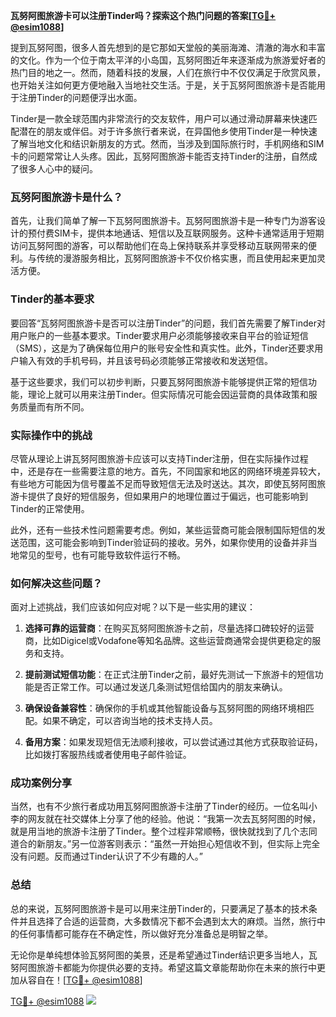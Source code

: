 **瓦努阿图旅游卡可以注册Tinder吗？探索这个热门问题的答案[[TG💪+ @esim1088](https://t.me/s/esim1088)]**

提到瓦努阿图，很多人首先想到的是它那如天堂般的美丽海滩、清澈的海水和丰富的文化。作为一个位于南太平洋的小岛国，瓦努阿图近年来逐渐成为旅游爱好者的热门目的地之一。然而，随着科技的发展，人们在旅行中不仅仅满足于欣赏风景，也开始关注如何更方便地融入当地社交生活。于是，关于瓦努阿图旅游卡是否能用于注册Tinder的问题便浮出水面。

Tinder是一款全球范围内非常流行的交友软件，用户可以通过滑动屏幕来快速匹配潜在的朋友或伴侣。对于许多旅行者来说，在异国他乡使用Tinder是一种快速了解当地文化和结识新朋友的方式。然而，当涉及到国际旅行时，手机网络和SIM卡的问题常常让人头疼。因此，瓦努阿图旅游卡能否支持Tinder的注册，自然成了很多人心中的疑问。

### 瓦努阿图旅游卡是什么？

首先，让我们简单了解一下瓦努阿图旅游卡。瓦努阿图旅游卡是一种专门为游客设计的预付费SIM卡，提供本地通话、短信以及互联网服务。这种卡通常适用于短期访问瓦努阿图的游客，可以帮助他们在岛上保持联系并享受移动互联网带来的便利。与传统的漫游服务相比，瓦努阿图旅游卡不仅价格实惠，而且使用起来更加灵活方便。

### Tinder的基本要求

要回答“瓦努阿图旅游卡是否可以注册Tinder”的问题，我们首先需要了解Tinder对用户账户的一些基本要求。Tinder要求用户必须能够接收来自平台的验证短信（SMS），这是为了确保每位用户的账号安全性和真实性。此外，Tinder还要求用户输入有效的手机号码，并且该号码必须能够正常接收和发送短信。

基于这些要求，我们可以初步判断，只要瓦努阿图旅游卡能够提供正常的短信功能，理论上就可以用来注册Tinder。但实际情况可能会因运营商的具体政策和服务质量而有所不同。

### 实际操作中的挑战

尽管从理论上讲瓦努阿图旅游卡应该可以支持Tinder注册，但在实际操作过程中，还是存在一些需要注意的地方。首先，不同国家和地区的网络环境差异较大，有些地方可能因为信号覆盖不足而导致短信无法及时送达。其次，即使瓦努阿图旅游卡提供了良好的短信服务，但如果用户的地理位置过于偏远，也可能影响到Tinder的正常使用。

此外，还有一些技术性问题需要考虑。例如，某些运营商可能会限制国际短信的发送范围，这可能会影响到Tinder验证码的接收。另外，如果你使用的设备并非当地常见的型号，也有可能导致软件运行不畅。

### 如何解决这些问题？

面对上述挑战，我们应该如何应对呢？以下是一些实用的建议：

1. **选择可靠的运营商**：在购买瓦努阿图旅游卡之前，尽量选择口碑较好的运营商，比如Digicel或Vodafone等知名品牌。这些运营商通常会提供更稳定的服务和支持。

2. **提前测试短信功能**：在正式注册Tinder之前，最好先测试一下旅游卡的短信功能是否正常工作。可以通过发送几条测试短信给国内的朋友来确认。

3. **确保设备兼容性**：确保你的手机或其他智能设备与瓦努阿图的网络环境相匹配。如果不确定，可以咨询当地的技术支持人员。

4. **备用方案**：如果发现短信无法顺利接收，可以尝试通过其他方式获取验证码，比如拨打客服热线或者使用电子邮件验证。

### 成功案例分享

当然，也有不少旅行者成功用瓦努阿图旅游卡注册了Tinder的经历。一位名叫小李的网友就在社交媒体上分享了他的经验。他说：“我第一次去瓦努阿图的时候，就是用当地的旅游卡注册了Tinder。整个过程非常顺畅，很快就找到了几个志同道合的新朋友。”另一位游客则表示：“虽然一开始担心短信收不到，但实际上完全没有问题。反而通过Tinder认识了不少有趣的人。”

### 总结

总的来说，瓦努阿图旅游卡是可以用来注册Tinder的，只要满足了基本的技术条件并且选择了合适的运营商，大多数情况下都不会遇到太大的麻烦。当然，旅行中的任何事情都可能存在不确定性，所以做好充分准备总是明智之举。

无论你是单纯想体验瓦努阿图的美景，还是希望通过Tinder结识更多当地人，瓦努阿图旅游卡都能为你提供必要的支持。希望这篇文章能帮助你在未来的旅行中更加从容自在！[[TG💪+ @esim1088](https://t.me/s/esim1088)]

[TG💪+ @esim1088](https://t.me/s/esim1088) ![](https://i.postimg.cc/4NQfJmqS/Snipaste-2025-05-13-00-14-12.png)
